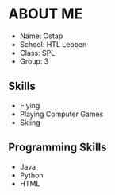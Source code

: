 # ABOUT ME
* Name: Ostap
* School: HTL Leoben
* Class: SPL
* Group: 3

## Skills
* Flying
* Playing Computer Games
* Skiing

## Programming Skills
* Java
* Python
* HTML

